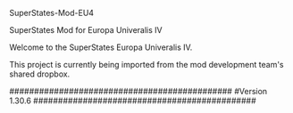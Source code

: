 
SuperStates-Mod-EU4

SuperStates Mod for Europa Univeralis IV

Welcome to the SuperStates Europa Univeralis IV.

This project is currently being imported from the mod development team's shared dropbox.

############################################# #Version 1.30.6 #############################################
